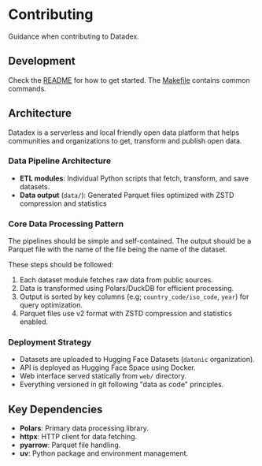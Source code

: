 # Contributing

Guidance when contributing to Datadex.

## Development

Check the [README](README.md) for how to get started. The [Makefile](Makefile) contains common commands.

## Architecture

Datadex is a serverless and local friendly open data platform that helps communities and organizations to get, transform and publish open data.

### Data Pipeline Architecture

- **ETL modules**: Individual Python scripts that fetch, transform, and save datasets.
- **Data output** (`data/`): Generated Parquet files optimized with ZSTD compression and statistics

### Core Data Processing Pattern

The pipelines should be simple and self-contained. The output should be a Parquet file with the name of the file being the name of the dataset.

These steps should be followed:

1. Each dataset module fetches raw data from public sources.
2. Data is transformed using Polars/DuckDB for efficient processing.
3. Output is sorted by key columns (e.g; `country_code/iso_code`, `year`) for query optimization.
4. Parquet files use v2 format with ZSTD compression and statistics enabled.

### Deployment Strategy

- Datasets are uploaded to Hugging Face Datasets (`datonic` organization).
- API is deployed as Hugging Face Space using Docker.
- Web interface served statically from `web/` directory.
- Everything versioned in git following "data as code" principles.

## Key Dependencies

- **Polars**: Primary data processing library.
- **httpx**: HTTP client for data fetching.
- **pyarrow**: Parquet file handling.
- **uv**: Python package and environment management.
